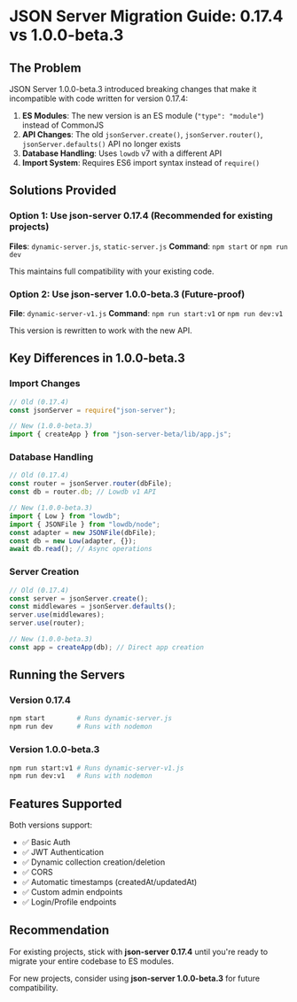 # JSON Server Migration Guide: 0.17.4 vs 1.0.0-beta.3

## The Problem

JSON Server 1.0.0-beta.3 introduced breaking changes that make it incompatible with code written for version 0.17.4:

1. **ES Modules**: The new version is an ES module (`"type": "module"`) instead of CommonJS
2. **API Changes**: The old `jsonServer.create()`, `jsonServer.router()`, `jsonServer.defaults()` API no longer exists
3. **Database Handling**: Uses `lowdb` v7 with a different API
4. **Import System**: Requires ES6 import syntax instead of `require()`

## Solutions Provided

### Option 1: Use json-server 0.17.4 (Recommended for existing projects)

**Files**: `dynamic-server.js`, `static-server.js`
**Command**: `npm start` or `npm run dev`

This maintains full compatibility with your existing code.

### Option 2: Use json-server 1.0.0-beta.3 (Future-proof)

**File**: `dynamic-server-v1.js`
**Command**: `npm run start:v1` or `npm run dev:v1`

This version is rewritten to work with the new API.

## Key Differences in 1.0.0-beta.3

### Import Changes

```javascript
// Old (0.17.4)
const jsonServer = require("json-server");

// New (1.0.0-beta.3)
import { createApp } from "json-server-beta/lib/app.js";
```

### Database Handling

```javascript
// Old (0.17.4)
const router = jsonServer.router(dbFile);
const db = router.db; // Lowdb v1 API

// New (1.0.0-beta.3)
import { Low } from "lowdb";
import { JSONFile } from "lowdb/node";
const adapter = new JSONFile(dbFile);
const db = new Low(adapter, {});
await db.read(); // Async operations
```

### Server Creation

```javascript
// Old (0.17.4)
const server = jsonServer.create();
const middlewares = jsonServer.defaults();
server.use(middlewares);
server.use(router);

// New (1.0.0-beta.3)
const app = createApp(db); // Direct app creation
```

## Running the Servers

### Version 0.17.4

```bash
npm start        # Runs dynamic-server.js
npm run dev      # Runs with nodemon
```

### Version 1.0.0-beta.3

```bash
npm run start:v1 # Runs dynamic-server-v1.js
npm run dev:v1   # Runs with nodemon
```

## Features Supported

Both versions support:

- ✅ Basic Auth
- ✅ JWT Authentication
- ✅ Dynamic collection creation/deletion
- ✅ CORS
- ✅ Automatic timestamps (createdAt/updatedAt)
- ✅ Custom admin endpoints
- ✅ Login/Profile endpoints

## Recommendation

For existing projects, stick with **json-server 0.17.4** until you're ready to migrate your entire codebase to ES modules.

For new projects, consider using **json-server 1.0.0-beta.3** for future compatibility.
